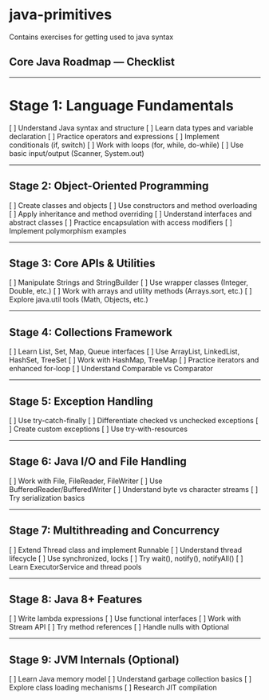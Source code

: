 # java-primitives

Contains exercises for getting used to java syntax

## Core Java Roadmap — Checklist

---

# Stage 1: Language Fundamentals

[ ] Understand Java syntax and structure
[ ] Learn data types and variable declaration
[ ] Practice operators and expressions
[ ] Implement conditionals (if, switch)
[ ] Work with loops (for, while, do-while)
[ ] Use basic input/output (Scanner, System.out)

---

## Stage 2: Object-Oriented Programming

[ ] Create classes and objects
[ ] Use constructors and method overloading
[ ] Apply inheritance and method overriding
[ ] Understand interfaces and abstract classes
[ ] Practice encapsulation with access modifiers
[ ] Implement polymorphism examples

---

## Stage 3: Core APIs & Utilities

[ ] Manipulate Strings and StringBuilder
[ ] Use wrapper classes (Integer, Double, etc.)
[ ] Work with arrays and utility methods (Arrays.sort, etc.)
[ ] Explore java.util tools (Math, Objects, etc.)

---

## Stage 4: Collections Framework

[ ] Learn List, Set, Map, Queue interfaces
[ ] Use ArrayList, LinkedList, HashSet, TreeSet
[ ] Work with HashMap, TreeMap
[ ] Practice iterators and enhanced for-loop
[ ] Understand Comparable vs Comparator

---

## Stage 5: Exception Handling

[ ] Use try-catch-finally
[ ] Differentiate checked vs unchecked exceptions
[ ] Create custom exceptions
[ ] Use try-with-resources

---

## Stage 6: Java I/O and File Handling

[ ] Work with File, FileReader, FileWriter
[ ] Use BufferedReader/BufferedWriter
[ ] Understand byte vs character streams
[ ] Try serialization basics

---

## Stage 7: Multithreading and Concurrency

[ ] Extend Thread class and implement Runnable
[ ] Understand thread lifecycle
[ ] Use synchronized, locks
[ ] Try wait(), notify(), notifyAll()
[ ] Learn ExecutorService and thread pools

---

## Stage 8: Java 8+ Features

[ ] Write lambda expressions
[ ] Use functional interfaces
[ ] Work with Stream API
[ ] Try method references
[ ] Handle nulls with Optional

---

## Stage 9: JVM Internals (Optional)

[ ] Learn Java memory model
[ ] Understand garbage collection basics
[ ] Explore class loading mechanisms
[ ] Research JIT compilation
